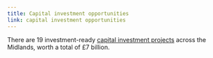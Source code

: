 ```yaml
---
title: Capital investment opportunities
link: capital investment opportunities
---
```

There are 19 investment-ready [capital investment projects](https://www.gov.uk/government/publications/midlands-engine-investment-portfolio) across the Midlands, worth a total of £7 billion.